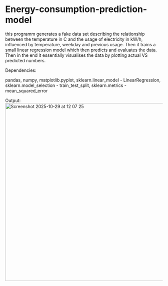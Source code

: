 # Energy-consumption-prediction-model
this programm generates a fake data set describing the relationship between the temperature in C and the usage of electricity in kW/h, influenced by temperature, weekday and previous usage. Then it trains a small linear regression model which then predicts and evaluates the data. Then in the end it essentially visualises the data by plotting actual VS predicted numbers.

Dependencies:

pandas, numpy, matplotlib.pyplot, sklearn.linear_model - LinearRegression, sklearn.model_selection - train_test_split, sklearn.metrics - mean_squared_error

Output:
<img width="1000" height="566" alt="Screenshot 2025-10-29 at 12 07 25" src="https://github.com/user-attachments/assets/29c96c53-0b54-44b0-8132-544db1efb84a" />
